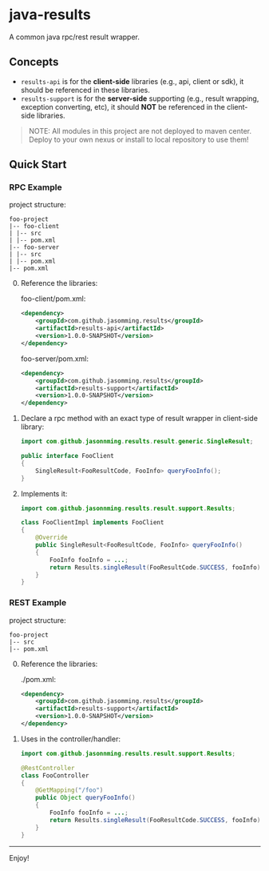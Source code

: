 # java-results
A common java rpc/rest result wrapper.

## Concepts

- `results-api` is for the **client-side** libraries (e.g., api, client or sdk), it should be referenced in these libraries.
- `results-support` is for the **server-side** supporting (e.g., result wrapping, exception converting, etc), it should **NOT** be referenced in the client-side libraries.

> NOTE: All modules in this project are not deployed to maven center. Deploy to your own nexus or install to local repository to use them!

## Quick Start

### RPC Example

project structure:

```
foo-project
|-- foo-client
| |-- src
| |-- pom.xml
|-- foo-server
| |-- src
| |-- pom.xml
|-- pom.xml
```

0. Reference the libraries:

   foo-client/pom.xml:
   
   ```xml
   <dependency>
       <groupId>com.github.jasomming.results</groupId>
       <artifactId>results-api</artifactId>
       <version>1.0.0-SNAPSHOT</version>
   </dependency>
   ```
 
   foo-server/pom.xml:

   ```xml
   <dependency>
       <groupId>com.github.jasomming.results</groupId>
       <artifactId>results-support</artifactId>
       <version>1.0.0-SNAPSHOT</version>
   </dependency>
   ```


1. Declare a rpc method with an exact type of result wrapper in client-side library:

   ```java
   import com.github.jasonnming.results.result.generic.SingleResult;

   public interface FooClient
   {
       SingleResult<FooResultCode, FooInfo> queryFooInfo();
   }
   ```

2. Implements it:


   ```java
   import com.github.jasonnming.results.result.support.Results;

   class FooClientImpl implements FooClient
   {
       @Override
       public SingleResult<FooResultCode, FooInfo> queryFooInfo()
       {
           FooInfo fooInfo = ...;
           return Results.singleResult(FooResultCode.SUCCESS, fooInfo);
       }
   }
   ```

### REST Example

project structure:

```
foo-project
|-- src
|-- pom.xml
```

0. Reference the libraries:

   ./pom.xml:

   ```xml
   <dependency>
       <groupId>com.github.jasomming.results</groupId>
       <artifactId>results-support</artifactId>
       <version>1.0.0-SNAPSHOT</version>
   </dependency>
   ```

1. Uses in the controller/handler:


   ```java
   import com.github.jasonnming.results.result.support.Results;

   @RestController
   class FooController
   {
       @GetMapping("/foo")
       public Object queryFooInfo()
       {
           FooInfo fooInfo = ...;
           return Results.singleResult(FooResultCode.SUCCESS, fooInfo);
       }
   }
   ```

---

Enjoy!

